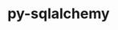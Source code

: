 ---
title: "py-sqlalchemy"
layout: cache
categories: [package, develop]
meta: {"versions": ["1.4.49"], "compilers": ["gcc@=11.4.0", "gcc@=7.5.0", "gcc@=9.4.0", "oneapi@=2024.0.0"], "oss": ["ubuntu18.04", "ubuntu20.04", "ubuntu22.04"], "platforms": ["linux"], "targets": ["aarch64", "neoverse_v1", "neoverse_v2", "ppc64le", "x86_64_v3"], "stacks": ["e4s", "e4s-aarch64", "e4s-neoverse-v2", "e4s-neoverse_v1", "e4s-oneapi", "e4s-power", "radiuss", "root"], "num_specs": 19, "num_specs_by_stack": {"root": 19, "radiuss": 1, "e4s-neoverse_v1": 2, "e4s-power": 4, "e4s": 2, "e4s-aarch64": 2, "e4s-neoverse-v2": 4, "e4s-oneapi": 4}}
spec_details: [{"hash": "r7grrki45gmal5ceflfftqjw4ifecwd2", "compiler": "gcc@=7.5.0", "versions": ["1.4.49"], "os": "ubuntu18.04", "platform": "linux", "target": "x86_64_v3", "variants": ["backend=none", "build_system=python_pip"], "stacks": ["root", "radiuss"], "size": "-", "tarball": "https://binaries.spack.io/develop/build_cache/linux-ubuntu18.04-x86_64_v3/gcc-7.5.0/py-sqlalchemy-1.4.49/linux-ubuntu18.04-x86_64_v3-gcc-7.5.0-py-sqlalchemy-1.4.49-r7grrki45gmal5ceflfftqjw4ifecwd2.spack"}, {"hash": "gbhsaqjc22igezeewexk4qnynapjx3cn", "compiler": "gcc@=11.4.0", "versions": ["1.4.49"], "os": "ubuntu20.04", "platform": "linux", "target": "neoverse_v1", "variants": ["backend=none", "build_system=python_pip"], "stacks": ["root", "e4s-neoverse_v1"], "size": "-", "tarball": "https://binaries.spack.io/develop/build_cache/linux-ubuntu20.04-neoverse_v1/gcc-11.4.0/py-sqlalchemy-1.4.49/linux-ubuntu20.04-neoverse_v1-gcc-11.4.0-py-sqlalchemy-1.4.49-gbhsaqjc22igezeewexk4qnynapjx3cn.spack"}, {"hash": "gq4za2kb6upgmash4urxbaux5le4wquv", "compiler": "gcc@=11.4.0", "versions": ["1.4.49"], "os": "ubuntu20.04", "platform": "linux", "target": "neoverse_v1", "variants": ["backend=none", "build_system=python_pip"], "stacks": ["root", "e4s-neoverse_v1"], "size": "-", "tarball": "https://binaries.spack.io/develop/build_cache/linux-ubuntu20.04-neoverse_v1/gcc-11.4.0/py-sqlalchemy-1.4.49/linux-ubuntu20.04-neoverse_v1-gcc-11.4.0-py-sqlalchemy-1.4.49-gq4za2kb6upgmash4urxbaux5le4wquv.spack"}, {"hash": "nri3q6txarfhws5hn3xs4jdkenorampa", "compiler": "gcc@=9.4.0", "versions": ["1.4.49"], "os": "ubuntu20.04", "platform": "linux", "target": "ppc64le", "variants": ["backend=none", "build_system=python_pip"], "stacks": ["e4s-power", "root"], "size": "-", "tarball": "https://binaries.spack.io/develop/build_cache/linux-ubuntu20.04-ppc64le/gcc-9.4.0/py-sqlalchemy-1.4.49/linux-ubuntu20.04-ppc64le-gcc-9.4.0-py-sqlalchemy-1.4.49-nri3q6txarfhws5hn3xs4jdkenorampa.spack"}, {"hash": "xgw2uperbgbnpmkuxsrzf37ixooswis7", "compiler": "gcc@=9.4.0", "versions": ["1.4.49"], "os": "ubuntu20.04", "platform": "linux", "target": "ppc64le", "variants": ["backend=none", "build_system=python_pip"], "stacks": ["e4s-power", "root"], "size": "-", "tarball": "https://binaries.spack.io/develop/build_cache/linux-ubuntu20.04-ppc64le/gcc-9.4.0/py-sqlalchemy-1.4.49/linux-ubuntu20.04-ppc64le-gcc-9.4.0-py-sqlalchemy-1.4.49-xgw2uperbgbnpmkuxsrzf37ixooswis7.spack"}, {"hash": "p7xfu363swv2cbbx4xj266ebkq7ru3fy", "compiler": "gcc@=9.4.0", "versions": ["1.4.49"], "os": "ubuntu20.04", "platform": "linux", "target": "ppc64le", "variants": ["backend=none", "build_system=python_pip"], "stacks": ["e4s-power", "root"], "size": "-", "tarball": "https://binaries.spack.io/develop/build_cache/linux-ubuntu20.04-ppc64le/gcc-9.4.0/py-sqlalchemy-1.4.49/linux-ubuntu20.04-ppc64le-gcc-9.4.0-py-sqlalchemy-1.4.49-p7xfu363swv2cbbx4xj266ebkq7ru3fy.spack"}, {"hash": "uuhiq4kwl2f3r43tgdkr7vmsewz35hix", "compiler": "gcc@=9.4.0", "versions": ["1.4.49"], "os": "ubuntu20.04", "platform": "linux", "target": "ppc64le", "variants": ["backend=none", "build_system=python_pip"], "stacks": ["e4s-power", "root"], "size": "-", "tarball": "https://binaries.spack.io/develop/build_cache/linux-ubuntu20.04-ppc64le/gcc-9.4.0/py-sqlalchemy-1.4.49/linux-ubuntu20.04-ppc64le-gcc-9.4.0-py-sqlalchemy-1.4.49-uuhiq4kwl2f3r43tgdkr7vmsewz35hix.spack"}, {"hash": "fw46bsxkvvw2qggm7yfx3zrutsoqbfmi", "compiler": "gcc@=11.4.0", "versions": ["1.4.49"], "os": "ubuntu20.04", "platform": "linux", "target": "x86_64_v3", "variants": ["backend=none", "build_system=python_pip"], "stacks": ["root", "e4s"], "size": "-", "tarball": "https://binaries.spack.io/develop/build_cache/linux-ubuntu20.04-x86_64_v3/gcc-11.4.0/py-sqlalchemy-1.4.49/linux-ubuntu20.04-x86_64_v3-gcc-11.4.0-py-sqlalchemy-1.4.49-fw46bsxkvvw2qggm7yfx3zrutsoqbfmi.spack"}, {"hash": "3fvuywdxskodilkk2jsgzph4vi6u4a6h", "compiler": "gcc@=11.4.0", "versions": ["1.4.49"], "os": "ubuntu20.04", "platform": "linux", "target": "x86_64_v3", "variants": ["backend=none", "build_system=python_pip"], "stacks": ["root", "e4s"], "size": "-", "tarball": "https://binaries.spack.io/develop/build_cache/linux-ubuntu20.04-x86_64_v3/gcc-11.4.0/py-sqlalchemy-1.4.49/linux-ubuntu20.04-x86_64_v3-gcc-11.4.0-py-sqlalchemy-1.4.49-3fvuywdxskodilkk2jsgzph4vi6u4a6h.spack"}, {"hash": "s6qzw3444wumkv7lxy4o67gz6uidynqp", "compiler": "gcc@=11.4.0", "versions": ["1.4.49"], "os": "ubuntu22.04", "platform": "linux", "target": "aarch64", "variants": ["backend=none", "build_system=python_pip"], "stacks": ["e4s-aarch64", "root"], "size": "-", "tarball": "https://binaries.spack.io/develop/build_cache/linux-ubuntu22.04-aarch64/gcc-11.4.0/py-sqlalchemy-1.4.49/linux-ubuntu22.04-aarch64-gcc-11.4.0-py-sqlalchemy-1.4.49-s6qzw3444wumkv7lxy4o67gz6uidynqp.spack"}, {"hash": "pmridqdyh5vmsapd7dcfwqv4gsfkjkar", "compiler": "gcc@=11.4.0", "versions": ["1.4.49"], "os": "ubuntu22.04", "platform": "linux", "target": "aarch64", "variants": ["backend=none", "build_system=python_pip"], "stacks": ["e4s-aarch64", "root"], "size": "-", "tarball": "https://binaries.spack.io/develop/build_cache/linux-ubuntu22.04-aarch64/gcc-11.4.0/py-sqlalchemy-1.4.49/linux-ubuntu22.04-aarch64-gcc-11.4.0-py-sqlalchemy-1.4.49-pmridqdyh5vmsapd7dcfwqv4gsfkjkar.spack"}, {"hash": "cy7aefwxiwdsslmpdhk27ius73y5mqvz", "compiler": "gcc@=11.4.0", "versions": ["1.4.49"], "os": "ubuntu22.04", "platform": "linux", "target": "neoverse_v2", "variants": ["backend=none", "build_system=python_pip"], "stacks": ["root", "e4s-neoverse-v2"], "size": "-", "tarball": "https://binaries.spack.io/develop/build_cache/linux-ubuntu22.04-neoverse_v2/gcc-11.4.0/py-sqlalchemy-1.4.49/linux-ubuntu22.04-neoverse_v2-gcc-11.4.0-py-sqlalchemy-1.4.49-cy7aefwxiwdsslmpdhk27ius73y5mqvz.spack"}, {"hash": "7wq6b7isexozjstlaqybth6pt27gffvr", "compiler": "gcc@=11.4.0", "versions": ["1.4.49"], "os": "ubuntu22.04", "platform": "linux", "target": "neoverse_v2", "variants": ["backend=none", "build_system=python_pip"], "stacks": ["root", "e4s-neoverse-v2"], "size": "-", "tarball": "https://binaries.spack.io/develop/build_cache/linux-ubuntu22.04-neoverse_v2/gcc-11.4.0/py-sqlalchemy-1.4.49/linux-ubuntu22.04-neoverse_v2-gcc-11.4.0-py-sqlalchemy-1.4.49-7wq6b7isexozjstlaqybth6pt27gffvr.spack"}, {"hash": "ji7rl47jvlsapxvecf75uqi5vyntpqni", "compiler": "gcc@=11.4.0", "versions": ["1.4.49"], "os": "ubuntu22.04", "platform": "linux", "target": "neoverse_v2", "variants": ["backend=none", "build_system=python_pip"], "stacks": ["root", "e4s-neoverse-v2"], "size": "-", "tarball": "https://binaries.spack.io/develop/build_cache/linux-ubuntu22.04-neoverse_v2/gcc-11.4.0/py-sqlalchemy-1.4.49/linux-ubuntu22.04-neoverse_v2-gcc-11.4.0-py-sqlalchemy-1.4.49-ji7rl47jvlsapxvecf75uqi5vyntpqni.spack"}, {"hash": "menolauuh4dtl633gws53qvvjyi6whze", "compiler": "gcc@=11.4.0", "versions": ["1.4.49"], "os": "ubuntu22.04", "platform": "linux", "target": "neoverse_v2", "variants": ["backend=none", "build_system=python_pip"], "stacks": ["root", "e4s-neoverse-v2"], "size": "-", "tarball": "https://binaries.spack.io/develop/build_cache/linux-ubuntu22.04-neoverse_v2/gcc-11.4.0/py-sqlalchemy-1.4.49/linux-ubuntu22.04-neoverse_v2-gcc-11.4.0-py-sqlalchemy-1.4.49-menolauuh4dtl633gws53qvvjyi6whze.spack"}, {"hash": "6dhaiw44tybo4mgb7nheya2codatem3z", "compiler": "oneapi@=2024.0.0", "versions": ["1.4.49"], "os": "ubuntu22.04", "platform": "linux", "target": "x86_64_v3", "variants": ["backend=none", "build_system=python_pip"], "stacks": ["e4s-oneapi", "root"], "size": "-", "tarball": "https://binaries.spack.io/develop/build_cache/linux-ubuntu22.04-x86_64_v3/oneapi-2024.0.0/py-sqlalchemy-1.4.49/linux-ubuntu22.04-x86_64_v3-oneapi-2024.0.0-py-sqlalchemy-1.4.49-6dhaiw44tybo4mgb7nheya2codatem3z.spack"}, {"hash": "5x4hy76qbzrimzqaxgc3aqtrojkqikjy", "compiler": "oneapi@=2024.0.0", "versions": ["1.4.49"], "os": "ubuntu22.04", "platform": "linux", "target": "x86_64_v3", "variants": ["backend=none", "build_system=python_pip"], "stacks": ["e4s-oneapi", "root"], "size": "-", "tarball": "https://binaries.spack.io/develop/build_cache/linux-ubuntu22.04-x86_64_v3/oneapi-2024.0.0/py-sqlalchemy-1.4.49/linux-ubuntu22.04-x86_64_v3-oneapi-2024.0.0-py-sqlalchemy-1.4.49-5x4hy76qbzrimzqaxgc3aqtrojkqikjy.spack"}, {"hash": "4tngllwcu3lgaffidna7cpus6uggwcy3", "compiler": "oneapi@=2024.0.0", "versions": ["1.4.49"], "os": "ubuntu22.04", "platform": "linux", "target": "x86_64_v3", "variants": ["backend=none", "build_system=python_pip"], "stacks": ["e4s-oneapi", "root"], "size": "-", "tarball": "https://binaries.spack.io/develop/build_cache/linux-ubuntu22.04-x86_64_v3/oneapi-2024.0.0/py-sqlalchemy-1.4.49/linux-ubuntu22.04-x86_64_v3-oneapi-2024.0.0-py-sqlalchemy-1.4.49-4tngllwcu3lgaffidna7cpus6uggwcy3.spack"}, {"hash": "tv6hpdigwwvbwl2xjnnsulxys6ftvaof", "compiler": "oneapi@=2024.0.0", "versions": ["1.4.49"], "os": "ubuntu22.04", "platform": "linux", "target": "x86_64_v3", "variants": ["backend=none", "build_system=python_pip"], "stacks": ["e4s-oneapi", "root"], "size": "-", "tarball": "https://binaries.spack.io/develop/build_cache/linux-ubuntu22.04-x86_64_v3/oneapi-2024.0.0/py-sqlalchemy-1.4.49/linux-ubuntu22.04-x86_64_v3-oneapi-2024.0.0-py-sqlalchemy-1.4.49-tv6hpdigwwvbwl2xjnnsulxys6ftvaof.spack"}]
---
